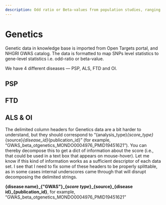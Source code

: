 ```yaml
---
description: Odd ratio or Beta-values from population studies, ranging from -1 to 1
---
```


# Genetics

Genetic data in knowledge base is imported from Open Targets portal, and NHGRI GWAS catalog. The data is formatted to map SNPs level statistics to gene-level statistics i.e. odd-ratio or beta-value.

We have 4 different diseases — PSP, ALS, FTD and OI.

## PSP

## FTD

## ALS & OI

The delimited column headers for Genetics data are a bit harder to understand, but they should correspond to “{analysis\_type}_{score\_type}_{source}_{disease\_id}_{publication\_id}” (for example, “GWAS\_beta\_otgenetics\_MONDO0004976\_PMID19451621”). You can thereby decompose this to get a dict of information about the score (i.e., that could be used in a text box that appears on mouse-hover). Let me know if this kind of information works as a sufficient descriptor of each data set. I see that I need to fix some of these headers to be properly splittable, as in some cases internal underscores came through that will disrupt decomposing the delimited strings.

**{disease name}\_{"GWAS"}\_{**_**score type**_**}\_{source}\_{disease id}\_{publication\_id}**, for example, “GWAS\_beta\_otgenetics\_MONDO0004976\_PMID19451621”

